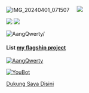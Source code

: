 ![IMG_20240401_071507](https://github.com/AangQwerty/AangQwerty/assets/163013943/2ba1c99f-1676-4627-9f1d-f35235a14660)
</a>
&nbsp;&nbsp;&nbsp;
<a href="https://github.com/AangQwerty"><img src="https://github-readme-stats.vercel.app/api/top-langs/?username=AangQwerty&layout=compact&theme=dark&hide_border=true" />
  
[![](https://img.shields.io/badge/Github-black?logo=Github&logoColor=black&labelColor=white)](https://github.com/AangQwerty)   [![](https://img.shields.io/badge/WhatsApp-Green?logo=WhatsApp&logoColor=Green&labelColor=white)](https://wa.me/6283177721763/) 

<p align=left> <img src=https://komarev.com/ghpvc/?username=AangQwerty alt=AangQwerty/> </p>

#### List [my flagship project]()
<a href="https://github.com/AangQwerty/AangQwerty"><img title="AangQwerty" src="https://github-readme-stats.vercel.app/api/pin/?username=AangQwerty&repo=AangQwerty&theme=vision-friendly-dark"></a>

<a href="https://github.com/AangQwerty/YouBot"><img title="YouBot" src="https://github-readme-stats.vercel.app/api/pin/?username=AangQwerty&repo=YouBot&theme=vision-friendly-dark"></a>

  
<a href="https://sociabuzz.com/angskizofrenia">Dukung Saya Disini</a>

